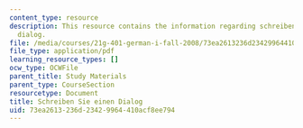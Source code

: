 ```yaml
---
content_type: resource
description: This resource contains the information regarding schreiben sie einen
  dialog.
file: /media/courses/21g-401-german-i-fall-2008/73ea2613236d23429964410acf8ee794_MIT21G_401F08_schreiben.pdf
file_type: application/pdf
learning_resource_types: []
ocw_type: OCWFile
parent_title: Study Materials
parent_type: CourseSection
resourcetype: Document
title: Schreiben Sie einen Dialog
uid: 73ea2613-236d-2342-9964-410acf8ee794
---
```

